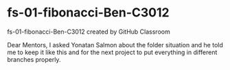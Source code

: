 # fs-01-fibonacci-Ben-C3012
fs-01-fibonacci-Ben-C3012 created by GitHub Classroom



Dear Mentors,
I asked Yonatan Salmon about the folder situation and he told me to keep it like this 
and  for the next project to put everything in different branches properly.
